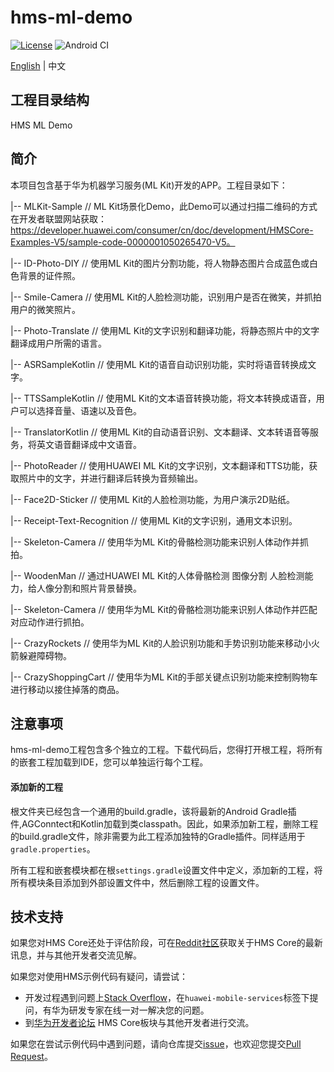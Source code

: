 # hms-ml-demo

[![License](https://img.shields.io/badge/Docs-hmsguides-brightgreen)](https://developer.huawei.com/consumer/cn/doc/development/HMSCore-Guides-V5/service-introduction-0000001050040017-V5) ![Android CI](https://github.com/HMS-Core/hms-ml-demo/workflows/Android%20CI/badge.svg)

[English](https://github.com/HMS-Core/hms-ml-demo/blob/master/README.md) | 中文

## 工程目录结构
   HMS ML Demo


## 简介

本项目包含基于华为机器学习服务(ML Kit)开发的APP。工程目录如下：

|-- MLKit-Sample // ML Kit场景化Demo，此Demo可以通过扫描二维码的方式在开发者联盟网站获取：https://developer.huawei.com/consumer/cn/doc/development/HMSCore-Examples-V5/sample-code-0000001050265470-V5。

|-- ID-Photo-DIY // 使用ML Kit的图片分割功能，将人物静态图片合成蓝色或白色背景的证件照。

|-- Smile-Camera // 使用ML Kit的人脸检测功能，识别用户是否在微笑，并抓拍用户的微笑照片。

|-- Photo-Translate // 使用ML Kit的文字识别和翻译功能，将静态照片中的文字翻译成用户所需的语言。

|-- ASRSampleKotlin // 使用ML Kit的语音自动识别功能，实时将语音转换成文字。

|-- TTSSampleKotlin // 使用ML Kit的文本语音转换功能，将文本转换成语音，用户可以选择音量、语速以及音色。

|-- TranslatorKotlin // 使用ML Kit的自动语音识别、文本翻译、文本转语音等服务，将英文语音翻译成中文语音。

|-- PhotoReader // 使用HUAWEI ML Kit的文字识别，文本翻译和TTS功能，获取照片中的文字，并进行翻译后转换为音频输出。

|-- Face2D-Sticker // 使用ML Kit的人脸检测功能，为用户演示2D贴纸。

|-- Receipt-Text-Recognition // 使用ML Kit的文字识别，通用文本识别。

|-- Skeleton-Camera // 使用华为ML Kit的骨骼检测功能来识别人体动作并抓拍。
    
|-- WoodenMan // 通过HUAWEI ML Kit的人体骨骼检测 图像分割 人脸检测能力，给人像分割和照片背景替换。

|-- Skeleton-Camera // 使用华为ML Kit的骨骼检测功能来识别人体动作并匹配对应动作进行抓拍。

|-- CrazyRockets // 使用华为ML Kit的人脸识别功能和手势识别功能来移动小火箭躲避障碍物。

|-- CrazyShoppingCart // 使用华为ML Kit的手部关键点识别功能来控制购物车进行移动以接住掉落的商品。

## 注意事项

hms-ml-demo工程包含多个独立的工程。下载代码后，您得打开根工程，将所有的嵌套工程加载到IDE，您可以单独运行每个工程。

#### 添加新的工程

根文件夹已经包含一个通用的build.gradle，该将最新的Android Gradle插件,AGConntect和Kotlin加载到类classpath。因此，如果添加新工程，删除工程的build.gradle文件，除非需要为此工程添加独特的Gradle插件。同样适用于`gradle.properties`。

所有工程和嵌套模块都在根`settings.gradle`设置文件中定义，添加新的工程，将所有模块条目添加到外部设置文件中，然后删除工程的设置文件。

## 技术支持
如果您对HMS Core还处于评估阶段，可在[Reddit社区](https://www.reddit.com/r/HuaweiDevelopers/)获取关于HMS Core的最新讯息，并与其他开发者交流见解。

如果您对使用HMS示例代码有疑问，请尝试：
- 开发过程遇到问题上[Stack Overflow](https://stackoverflow.com/questions/tagged/huawei-mobile-services)，在`huawei-mobile-services`标签下提问，有华为研发专家在线一对一解决您的问题。
- 到[华为开发者论坛](https://developer.huawei.com/consumer/cn/forum/blockdisplay?fid=18) HMS Core板块与其他开发者进行交流。

如果您在尝试示例代码中遇到问题，请向仓库提交[issue](https://github.com/HMS-Core/hms-ml-demo/issues)，也欢迎您提交[Pull Request](https://github.com/HMS-Core/hms-ml-demo/pulls)。
